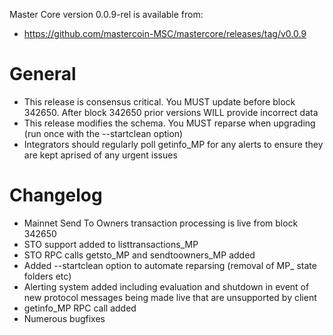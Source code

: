 Master Core version 0.0.9-rel is available from:

- https://github.com/mastercoin-MSC/mastercore/releases/tag/v0.0.9

General
=======

- This release is consensus critical. You MUST update before block 342650. After block 342650 prior versions WILL provide incorrect data
- This release modifies the schema. You MUST reparse when upgrading (run once with the --startclean option)
- Integrators should regularly poll getinfo_MP for any alerts to ensure they are kept aprised of any urgent issues

Changelog
=========

- Mainnet Send To Owners transaction processing is live from block 342650
- STO support added to listtransactions_MP
- STO RPC calls getsto_MP and sendtoowners_MP added
- Added --startclean option to automate reparsing (removal of MP_ state folders etc)
- Alerting system added including evaluation and shutdown in event of new protocol messages being made live that are unsupported by client
- getinfo_MP RPC call added
- Numerous bugfixes